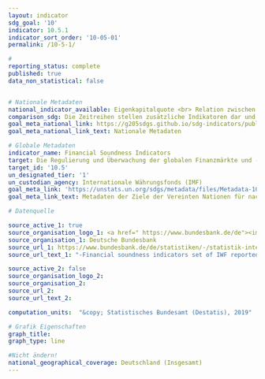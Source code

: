 ```yaml
---
layout: indicator
sdg_goal: '10'
indicator: 10.5.1
indicator_sort_order: '10-05-01'
permalink: /10-5-1/

#
reporting_status: complete
published: true
data_non_statistical: false


# Nationale Metadaten
national_indicator_available: Eigenkapitalquote <br> Relation zwischen regulatorischem Kernkapital (Tier 1) und anrechnungspflichtigen Positionen <br> Relation zwischen notleidenden Krediten (abzüglich Risikovorsorge) und bilanziellem Eigenkapital <br> Anteil der notleidenden Kredite an den Bruttokrediten insgesamt <br> Gesamtkapitalrentabilität <br> Verbindlichkeiten <br> Relation zwischen offener Fremdwährungsposition und regulatorischen Eigenmitteln
comparison_sdg: Die Zeitreihen stellen zusätzliche Indikatoren dar und entsprechen nicht der internationalen Metadatenbeschreibung.
goal_meta_national_link: https://g205sdgs.github.io/sdg-indicators/public/MetaDe/10.5.1.pdf
goal_meta_national_link_text: Nationale Metadaten

# Globale Metadaten
indicator_name: Financial Soundness Indicators
target: Die Regulierung und Überwachung der globalen Finanzmärkte und -institutionen verbessern und die Anwendung der einschlägigen Vorschriften verstärken
target_id: '10.5'
un_designated_tier: '1'
un_custodian_agency: Internationale Währungsfonds (IMF)
goal_meta_link: 'https://unstats.un.org/sdgs/metadata/files/Metadata-10-05-01.pdf'
goal_meta_link_text: Metadaten der Ziele der Vereinten Nationen für nachhaltige Entwicklung

# Datenquelle

source_active_1: true
source_organisation_logo_1: <a href=" https://www.bundesbank.de/de"><img src="https://g205sdgs.github.io/sdg-indicators/public/logos/bundesbank.png" alt="Logo Bundesbank" /></a>
source_organisation_1: Deutsche Bundesbank
source_url_1: https://www.bundesbank.de/de/statistiken/-/statistik-internetseiten-ueberarbeitet-796770 #https://www.bundesbank.de/en/statistics/imf-related-data/fsi
source_url_text_1: "-Financial soundness indicators set of IWF reported by Deutsche Bundesbank"

source_active_2: false
source_organisation_logo_2:
source_organisation_2:
source_url_2:
source_url_text_2:

computation_units:  "&copy; Statistisches Bundesamt (Destatis), 2019"

# Grafik Eigenschaften
graph_title:
graph_type: line

#Nicht ändern!
national_geographical_coverage: Deutschland (Insgesamt)
---
```

